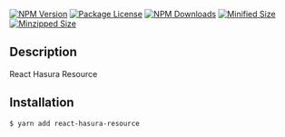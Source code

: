 <a href="https://www.npmjs.com/package/react-hasura-resource"><img src="https://img.shields.io/npm/v/react-hasura-resource.svg" alt="NPM Version" /></a>
<a href="https://www.npmjs.com/package/react-hasura-resource"><img src="https://img.shields.io/npm/l/react-hasura-resource.svg" alt="Package License" /></a>
<a href="https://www.npmjs.com/package/react-hasura-resource"><img src="https://img.shields.io/npm/dm/react-hasura-resource.svg" alt="NPM Downloads" /></a>
<a href="https://www.npmjs.com/package/react-hasura-resource"><img src="https://img.shields.io/bundlephobia/min/react-hasura-resource.svg" alt="Minified Size" /></a>
<a href="https://www.npmjs.com/package/react-hasura-resource"><img src="https://img.shields.io/bundlephobia/minzip/react-hasura-resource.svg" alt="Minzipped Size" /></a>

## Description

React Hasura Resource

## Installation

```bash
$ yarn add react-hasura-resource
```
